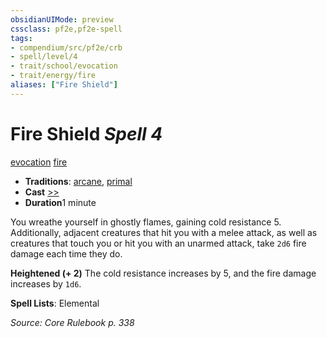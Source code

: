 ```yaml
---
obsidianUIMode: preview
cssclass: pf2e,pf2e-spell
tags:
- compendium/src/pf2e/crb
- spell/level/4
- trait/school/evocation
- trait/energy/fire
aliases: ["Fire Shield"]
---
```

# Fire Shield *Spell 4*   
[evocation](evocation.md)  [fire](fire.md)  

- **Traditions**: [arcane](arcane.md), [primal](primal.md)
- **Cast** [>>](chapter-9-playing-the-game.md#Actions "Two-Action") 
- **Duration**1 minute

You wreathe yourself in ghostly flames, gaining cold resistance 5. Additionally, adjacent creatures that hit you with a melee attack, as well as creatures that touch you or hit you with an unarmed attack, take `2d6` fire damage each time they do.

**Heightened (+ 2)** The cold resistance increases by 5, and the fire damage increases by `1d6`.

**Spell Lists**: Elemental

*Source: Core Rulebook p. 338*